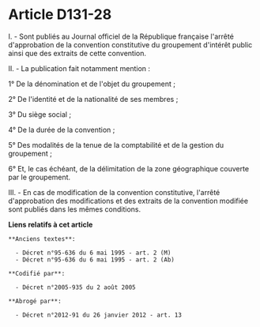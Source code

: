 # Article D131-28

I. - Sont publiés au Journal officiel de la République française l'arrêté d'approbation de la convention constitutive du
groupement d'intérêt public ainsi que des extraits de cette convention.

II. - La publication fait notamment mention :

1° De la dénomination et de l'objet du groupement ;

2° De l'identité et de la nationalité de ses membres ;

3° Du siège social ;

4° De la durée de la convention ;

5° Des modalités de la tenue de la comptabilité et de la gestion du groupement ;

6° Et, le cas échéant, de la délimitation de la zone géographique couverte par le groupement.

III. - En cas de modification de la convention constitutive, l'arrêté d'approbation des modifications et des extraits de la
convention modifiée sont publiés dans les mêmes conditions.

**Liens relatifs à cet article**

	**Anciens textes**:

	  - Décret n°95-636 du 6 mai 1995 - art. 2 (M)
	  - Décret n°95-636 du 6 mai 1995 - art. 2 (Ab)

	**Codifié par**:

	  - Décret n°2005-935 du 2 août 2005

	**Abrogé par**:

	  - Décret n°2012-91 du 26 janvier 2012 - art. 13
